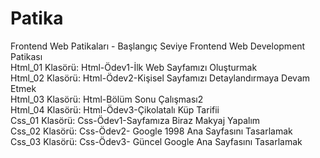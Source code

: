 # Patika 
Frontend Web Patikaları - Başlangıç Seviye Frontend Web Development Patikası
<br>
Html_01 Klasörü: Html-Ödev1-İlk Web Sayfamızı Oluşturmak
<br>
Html_02 Klasörü: Html-Ödev2-Kişisel Sayfamızı Detaylandırmaya Devam Etmek
<br>
Html_03 Klasörü: Html-Bölüm Sonu Çalışması2
<br>
Html_04 Klasörü: Html-Ödev3-Çikolatalı Küp Tarifii
<br>
Css_01 Klasörü: Css-Ödev1-Sayfamıza Biraz Makyaj Yapalım  
Css_02 Klasörü: Css-Ödev2- Google 1998 Ana Sayfasını Tasarlamak
<br>
Css_03 Klasörü: Css-Ödev3- Güncel Google Ana Sayfasını Tasarlamak